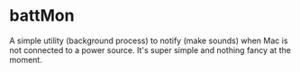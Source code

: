 # battMon
A simple utility (background process) to notify (make sounds) when Mac is not connected to a power source.
It's super simple and nothing fancy at the moment.
